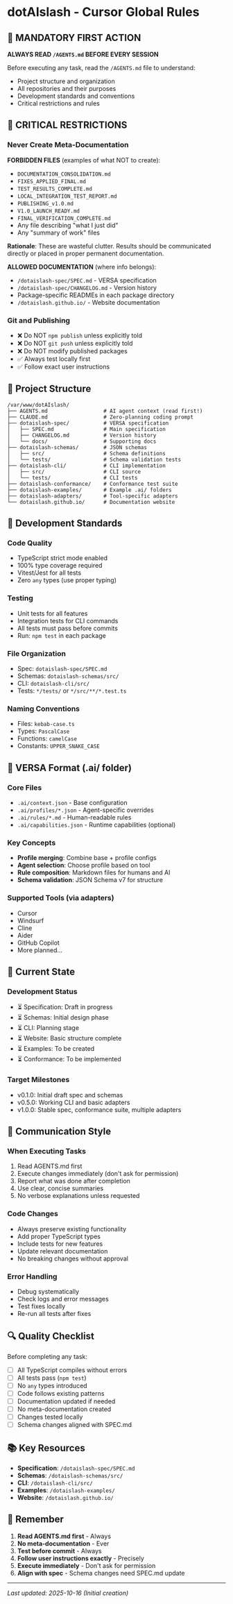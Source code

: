 # dotAIslash - Cursor Global Rules

## 🎯 MANDATORY FIRST ACTION

**ALWAYS READ `/AGENTS.md` BEFORE EVERY SESSION**

Before executing any task, read the `/AGENTS.md` file to understand:
- Project structure and organization
- All repositories and their purposes
- Development standards and conventions
- Critical restrictions and rules

## 🚫 CRITICAL RESTRICTIONS

### Never Create Meta-Documentation

**FORBIDDEN FILES** (examples of what NOT to create):
- `DOCUMENTATION_CONSOLIDATION.md`
- `FIXES_APPLIED_FINAL.md`
- `TEST_RESULTS_COMPLETE.md`
- `LOCAL_INTEGRATION_TEST_REPORT.md`
- `PUBLISHING_v1.0.md`
- `V1.0_LAUNCH_READY.md`
- `FINAL_VERIFICATION_COMPLETE.md`
- Any file describing "what I just did"
- Any "summary of work" files

**Rationale**: These are wasteful clutter. Results should be communicated directly or placed in proper permanent documentation.

**ALLOWED DOCUMENTATION** (where info belongs):
- `/dotaislash-spec/SPEC.md` - VERSA specification
- `/dotaislash-spec/CHANGELOG.md` - Version history
- Package-specific READMEs in each package directory
- `/dotaislash.github.io/` - Website documentation

### Git and Publishing

- ❌ Do NOT `npm publish` unless explicitly told
- ❌ Do NOT `git push` unless explicitly told
- ❌ Do NOT modify published packages
- ✅ Always test locally first
- ✅ Follow exact user instructions

## 📁 Project Structure

```
/var/www/dotAIslash/
├── AGENTS.md                  # AI agent context (read first!)
├── CLAUDE.md                  # Zero-planning coding prompt
├── dotaislash-spec/           # VERSA specification
│   ├── SPEC.md                # Main specification
│   ├── CHANGELOG.md           # Version history
│   └── docs/                  # Supporting docs
├── dotaislash-schemas/        # JSON schemas
│   ├── src/                   # Schema definitions
│   └── tests/                 # Schema validation tests
├── dotaislash-cli/            # CLI implementation
│   ├── src/                   # CLI source
│   └── tests/                 # CLI tests
├── dotaislash-conformance/    # Conformance test suite
├── dotaislash-examples/       # Example .ai/ folders
├── dotaislash-adapters/       # Tool-specific adapters
└── dotaislash.github.io/      # Documentation website
```

## 🔧 Development Standards

### Code Quality
- TypeScript strict mode enabled
- 100% type coverage required
- Vitest/Jest for all tests
- Zero `any` types (use proper typing)

### Testing
- Unit tests for all features
- Integration tests for CLI commands
- All tests must pass before commits
- Run: `npm test` in each package

### File Organization
- Spec: `dotaislash-spec/SPEC.md`
- Schemas: `dotaislash-schemas/src/`
- CLI: `dotaislash-cli/src/`
- Tests: `*/tests/` or `*/src/**/*.test.ts`

### Naming Conventions
- Files: `kebab-case.ts`
- Types: `PascalCase`
- Functions: `camelCase`
- Constants: `UPPER_SNAKE_CASE`

## 🎨 VERSA Format (.ai/ folder)

### Core Files
- `.ai/context.json` - Base configuration
- `.ai/profiles/*.json` - Agent-specific overrides
- `.ai/rules/*.md` - Human-readable rules
- `.ai/capabilities.json` - Runtime capabilities (optional)

### Key Concepts
- **Profile merging**: Combine base + profile configs
- **Agent selection**: Choose profile based on tool
- **Rule composition**: Markdown files for humans and AI
- **Schema validation**: JSON Schema v7 for structure

### Supported Tools (via adapters)
- Cursor
- Windsurf
- Cline
- Aider
- GitHub Copilot
- More planned...

## 🚀 Current State

### Development Status
- ⏳ Specification: Draft in progress
- ⏳ Schemas: Initial design phase
- ⏳ CLI: Planning stage
- ⏳ Website: Basic structure complete
- ⏳ Examples: To be created
- ⏳ Conformance: To be implemented

### Target Milestones
- v0.1.0: Initial draft spec and schemas
- v0.5.0: Working CLI and basic adapters
- v1.0.0: Stable spec, conformance suite, multiple adapters

## 💬 Communication Style

### When Executing Tasks
1. Read AGENTS.md first
2. Execute changes immediately (don't ask for permission)
3. Report what was done after completion
4. Use clear, concise summaries
5. No verbose explanations unless requested

### Code Changes
- Always preserve existing functionality
- Add proper TypeScript types
- Include tests for new features
- Update relevant documentation
- No breaking changes without approval

### Error Handling
- Debug systematically
- Check logs and error messages
- Test fixes locally
- Re-run all tests after fixes

## 🔍 Quality Checklist

Before completing any task:
- [ ] All TypeScript compiles without errors
- [ ] All tests pass (`npm test`)
- [ ] No `any` types introduced
- [ ] Code follows existing patterns
- [ ] Documentation updated if needed
- [ ] No meta-documentation created
- [ ] Changes tested locally
- [ ] Schema changes aligned with SPEC.md

## 📚 Key Resources

- **Specification**: `/dotaislash-spec/SPEC.md`
- **Schemas**: `/dotaislash-schemas/src/`
- **CLI**: `/dotaislash-cli/src/`
- **Examples**: `/dotaislash-examples/`
- **Website**: `/dotaislash.github.io/`

## 🎯 Remember

1. **Read AGENTS.md first** - Always
2. **No meta-documentation** - Ever
3. **Test before commit** - Always
4. **Follow user instructions exactly** - Precisely
5. **Execute immediately** - Don't ask for permission
6. **Align with spec** - Schema changes need SPEC.md update

---

*Last updated: 2025-10-16 (Initial creation)*
